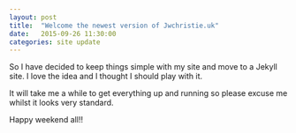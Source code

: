 ```yaml
---
layout: post
title:  "Welcome the newest version of Jwchristie.uk"
date:   2015-09-26 11:30:00
categories: site update
---
```

So I have decided to keep things simple with my site and move to a Jekyll site. I love the idea and I thought I should play with it.

It will take me a while to get everything up and running so please excuse me whilst it looks very standard.

Happy weekend all!!